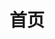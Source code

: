 ---
layout: home

title: 首页
titleTemplate: 基于vitepress超级方便的md文档工具

hero: 
  name: MD文档
  # text: text
  tagline: 基于vitepress超级方便的md文档工具
  actions:
    - theme: alt
      text: View on GitHub
      link: https://github.com/vuejs/vitepress
    - theme: brand
      text: 开始
      link: /start/index

features:
  - title: 特点1
    details: 特点描述
  - title: 特点2
    details: 特点描述
  - title: 特点3
    details: 特点描述
  - title: 特点4
    details: 特点描述
  - title: 特点5
    details: 特点描述
  - title: 特点6
    details: 特点描述
---